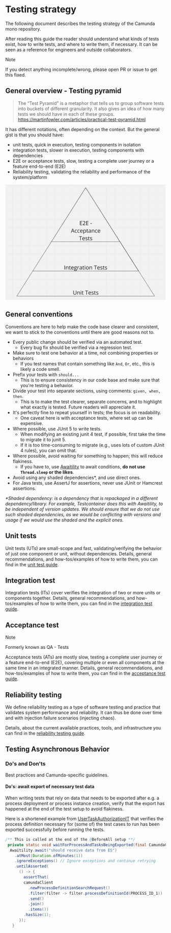 # Testing strategy

The following document describes the testing strategy of the Camunda mono repository.

After reading this guide the reader should understand what kinds of tests exist, how to write tests,
and where to write them, if necessary.
It can be seen as a reference for engineers and outside collaborators.

> [!Note]
>
> If you detect anything incomplete/wrong, please open PR or issue to get this fixed.

## General overview - Testing pyramid

> The “Test Pyramid” is a metaphor that tells us to group software tests into buckets of different
> granularity. It also gives an idea of how many tests we should have in each of these groups.
> https://martinfowler.com/articles/practical-test-pyramid.html

It has different notations, often depending on the context. But the general gist is that you should
have:

* unit tests, quick in execution, testing components in isolation
* integration tests, slower in execution, testing components with dependencies
* E2E or acceptance tests, slow, testing a complete user journey or a feature end-to-end (E2E)
* Reliability testing, validating the reliability and performance of the system/platform

![testing-pyramid](./assets/testing-pyramid.png)

## General conventions

Conventions are here to help make the code base clearer and consistent, we want to stick to the conventions until there are good reasons not to.

- Every public change should be verified via an automated test.
  - Every bug fix should be verified via a regression test.
- Make sure to test one behavior at a time, not combining properties or behaviors
  - If you test names that contain something like `And`, `Or`, etc., this is likely a code smell.
- Prefix your tests with `should...`
  - This is to ensure consistency in our code base and make sure that you're testing a behavior.
- Divide your test into separate sections, using comments: `given, when, then`.
  - This is to make the test clearer, separate concerns, and to highlight what exactly is tested. Future readers will appreciate it.
- It's perfectly fine to repeat yourself in tests; the focus is on readability.
  - One caveat here is with acceptance tests, where set up can be expensive.
- Where possible, use JUnit 5 to write tests.
  - When modifying an existing junit 4 test, if possible, first take the time to migrate it to junit 5.
  - If it is too time-consuming to migrate (e.g., uses lots of custom JUnit 4 rules), you can omit that.
- Where possible, avoid waiting for something to happen; this will reduce flakiness.
  - If you have to, use [Awaitility](http://www.awaitility.org/) to await conditions, **do not use `Thread.sleep` or the likes**.
- Avoid using any shaded dependencies*, and use direct ones.
- For Java tests, use AssertJ for assertions, never use JUnit or Hamcrest assertions.

_*Shaded dependency: is a dependency that is repackaged in a different dependency/library. For example, Testcontainer does this with Awaitility, to be independent of version updates. We should ensure that we do not use such shaded dependencies, as we would be conflicting with versions and usage if we would use the shaded and the explicit ones._

[//]: # (### Add rules of thumb when writing tests, e.g. use junit 5 where possible, etc.)

## Unit tests

Unit tests (UTs) are small-scope and fast, validating/verifying the behavior of just one component or unit, without dependencies.
Details, general recommendations, and how-tos/examples of how to write them, you can find in the [unit test guide](./testing/unit.md).

## Integration test

Integration tests (ITs) cover verifies the integration of two or more units or components together.
Details, general recommendations, and how-tos/examples of how to write them, you can find in the [integration test guide](./testing/integration.md).

## Acceptance test

> [!Note]
>
> Formerly known as QA - Tests

[//]: # (If people ever wonder about this note, then we can remove it.)

Acceptance tests (ATs) are mostly slow, testing a complete user journey or a feature end-to-end (E2E), covering multiple or even all components at the same time in an integrated manner.
Details, general recommendations, and how-tos/examples of how to write them, you can find in the [acceptance test guide](./testing/acceptance.md).

## Reliability testing

We define reliability testing as a type of software testing and practice that validates system performance and reliability. It can thus be done over time and with injection failure scenarios (injecting chaos).

Details, about the current available practices, tools, and infrastructure you can find in the [reliability testing guide](testing/reliability-testing.md).

## Testing Asynchronous Behavior

### Do's and Don'ts

Best practices and Camunda-specific guidelines.

#### Do's: await export of necessary test data

When writing tests that rely on data that needs to be exported after e.g. a process deployment or
process instance creation, verify that the export has happened at the end of the test setup to avoid flakiness.

Here is a shortened example from [UserTaskAuthorizationIT](../qa/acceptance-tests/src/test/java/io/camunda/it/auth/UserTaskAuthorizationIT.java)
that verifies the process definition necessary for (some of) the test cases to run has been exported
successfully before running the tests.

```java
/** This is called at the end of the @BeforeAll setup **/
 private static void waitForProcessAndTasksBeingExported(final CamundaClient camundaClient) {
  Awaitility.await("should receive data from ES")
    .atMost(Duration.ofMinutes(1))
    .ignoreExceptions() // Ignore exceptions and continue retrying
    .untilAsserted(
      () -> {
        assertThat(
        camundaClient
          .newProcessDefinitionSearchRequest()
          .filter(filter -> filter.processDefinitionId(PROCESS_ID_1))
          .send()
          .join()
          .items())
        .hasSize(1);
      });
   }
```
